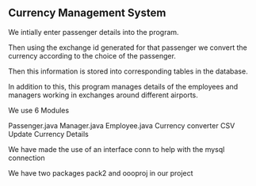 ## Currency Management System



We intially enter passenger details into the program.

Then using the exchange id generated for that passenger we convert the currency according to the choice of the  passenger.


Then this information is stored into corresponding tables in the database.

In addition to this, this program manages details of the employees and managers working in exchanges around different airports.


We use 6 Modules

Passenger.java
Manager.java
Employee.java
Currency converter
CSV Update 
Currency Details

We have made the use of an interface conn to help with the mysql connection

We have two packages pack2 and oooproj in our project